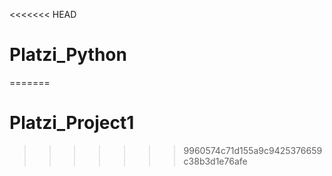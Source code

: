 <<<<<<< HEAD
# Platzi_Python
=======
# Platzi_Project1
>>>>>>> 9960574c71d155a9c9425376659c38b3d1e76afe
